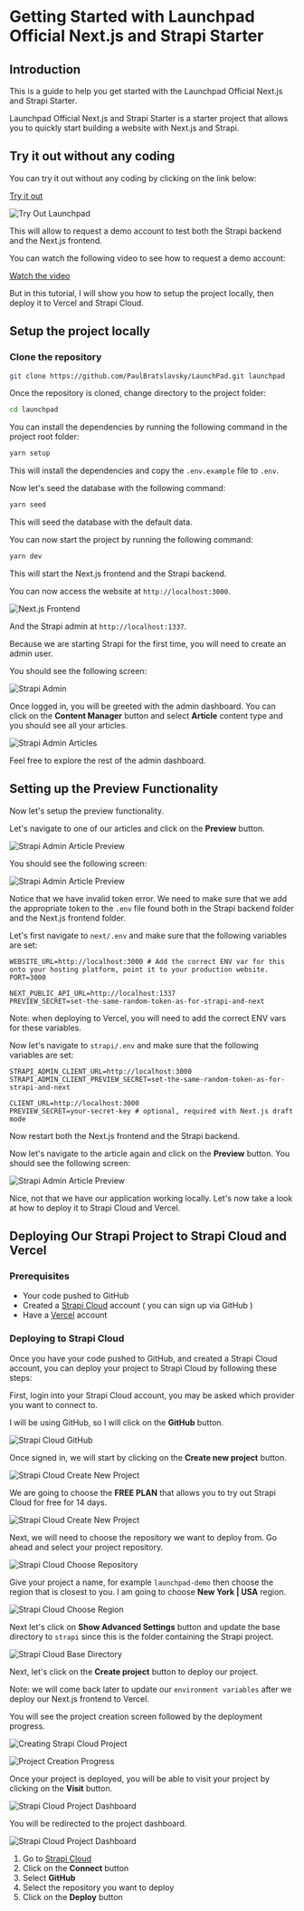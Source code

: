 # Getting Started with Launchpad Official Next.js and Strapi Starter

## Introduction

This is a guide to help you get started with the Launchpad Official Next.js and Strapi Starter.


Launchpad Official Next.js and Strapi Starter is a starter project that allows you to quickly start building a website with Next.js and Strapi.

## Try it out without any coding

You can try it out without any coding by clicking on the link below:

[Try it out](https://launchpad-official-nextjs-and-strapi-starter.vercel.app/)

![Try Out Launchpad](./img/001-try-out-launchpad.png)

This will allow to request a demo account to test both the Strapi backend and the Next.js frontend.

You can watch the following video to see how to request a demo account:

[Watch the video](https://www.youtube.com/watch?v=wQ0b8dx6tEw)

But in this tutorial, I will show you how to setup the project locally, then deploy it to Vercel and Strapi Cloud.

## Setup the project locally

### Clone the repository

```bash
git clone https://github.com/PaulBratslavsky/LaunchPad.git launchpad
```

Once the repository is cloned, change directory to the project folder:

```bash
cd launchpad
```

You can install the dependencies by running the following command in the project root folder:

```bash
yarn setup 
```

This will install the dependencies and copy the `.env.example` file to `.env`.

Now let's seed the database with the following command:

```bash
yarn seed
```

This will seed the database with the default data.

You can now start the project by running the following command:

```bash
yarn dev
```

This will start the Next.js frontend and the Strapi backend.

You can now access the website at `http://localhost:3000`.

![Next.js Frontend](./img/002-launchpad-frontend.png)

And the Strapi admin at `http://localhost:1337`.

Because we are starting Strapi for the first time, you will need to create an admin user.

You should see the following screen:

![Strapi Admin](./img/003-strapi-admin.png)

Once logged in, you will be greeted with the admin dashboard. You can click on the **Content Manager** button and select **Article** content type and you should see all your articles.

![Strapi Admin Articles](./img/004-strapi-admin-articles.png)

Feel free to explore the rest of the admin dashboard.

## Setting up the Preview Functionality

Now let's setup the preview functionality.

Let's navigate to one of our articles and click on the **Preview** button.

![Strapi Admin Article Preview](./img/005-strapi-admin-article-preview.png)

You should see the following screen:

![Strapi Admin Article Preview](./img/006-strapi-admin-article-preview.png)

Notice that we have invalid token error.  We need to make sure that we add the appropriate token to the `.env` file found both in the Strapi backend folder and the Next.js frontend folder.


Let's first navigate to `next/.env` and make sure that the following variables are set:

```
WEBSITE_URL=http://localhost:3000 # Add the correct ENV var for this onto your hosting platform, point it to your production website.
PORT=3000

NEXT_PUBLIC_API_URL=http://localhost:1337
PREVIEW_SECRET=set-the-same-random-token-as-for-strapi-and-next
```

Note: when deploying to Vercel, you will need to add the correct ENV vars for these variables.

Now let's navigate to `strapi/.env` and make sure that the following variables are set:

```
STRAPI_ADMIN_CLIENT_URL=http://localhost:3000
STRAPI_ADMIN_CLIENT_PREVIEW_SECRET=set-the-same-random-token-as-for-strapi-and-next

CLIENT_URL=http://localhost:3000
PREVIEW_SECRET=your-secret-key # optional, required with Next.js draft mode
```

Now restart both the Next.js frontend and the Strapi backend.

Now let's navigate to the article again and click on the **Preview** button. You should see the following screen:

![Strapi Admin Article Preview](./img/007-strapi-admin-article-preview.png)

Nice, not that we have our application working locally. Let's now take a look at how to deploy it to Strapi Cloud and Vercel.

## Deploying Our Strapi Project to Strapi Cloud and Vercel

### Prerequisites

- Your code pushed to GitHub
- Created a [Strapi Cloud](https://strapi.io/cloud) account ( you can sign up via GitHub )
- Have a [Vercel](https://vercel.com) account


### Deploying to Strapi Cloud

Once you have your code pushed to GitHub, and created a Strapi Cloud account, you can deploy your project to Strapi Cloud by following these steps:

First, login into your Strapi Cloud account, you may be asked which provider you want to connect to.

I will be using GitHub, so I will click on the **GitHub** button.

![Strapi Cloud GitHub](./img/008-strapi-cloud-github.png)

Once signed in, we will start by clicking on the **Create new project** button.

![Strapi Cloud Create New Project](./img/009-strapi-cloud-create-new-project.png)

We are going to choose the **FREE PLAN** that allows you to try out Strapi Cloud for free for 14 days.

![Strapi Cloud Create New Project](./img/010-strapi-cloud-create-new-project.png)

Next, we will need to choose the repository we want to deploy from. Go ahead and select your project repository.

![Strapi Cloud Choose Repository](./img/011-strapi-cloud-choose-repository.png)

Give your project a name, for example `launchpad-demo` then choose the region that is closest to you. I am going to choose **New York | USA** region.

![Strapi Cloud Choose Region](./img/012-strapi-cloud-choose-region.png)

Next let's click on **Show Advanced Settings** button and update the base directory to `strapi` since this is the folder containing the Strapi project.

![Strapi Cloud Base Directory](./img/013-strapi-cloud-base-directory.png)

Next, let's click on the **Create project** button to deploy our project.

Note: we will come back later to update our `environment variables` after we deploy our Next.js frontend to Vercel.

You will see the project creation screen followed by the deployment progress.

![Creating Strapi Cloud Project](./img/014-strapi-cloud-create-project.png)

![Project Creation Progress](./img/015-strapi-cloud-project-creation-progress.png)

Once your project is deployed, you will be able to visit your project by clicking on the **Visit** button.

![Strapi Cloud Project Dashboard](./img/016-strapi-cloud-project-dashboard.png)

You will be redirected to the project dashboard.

![Strapi Cloud Project Dashboard](./img/017-strapi-cloud-project-dashboard.png)









1. Go to [Strapi Cloud](https://strapi.io/cloud)
2. Click on the **Connect** button
3. Select **GitHub**
4. Select the repository you want to deploy
5. Click on the **Deploy** button

















